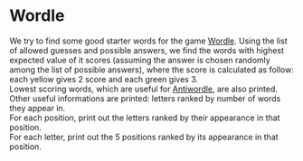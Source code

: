 # Wordle
We try to find some good starter words for the game [Wordle](https://www.nytimes.com/games/wordle/index.html). Using the list of allowed guesses and possible answers, we find the words with highest expected value of it scores (assuming the answer is chosen randomly among the list of possible answers), where the score is calculated as follow: each yellow gives 2 score and each green gives 3.  
Lowest scoring words, which are useful for [Antiwordle](https://www.antiwordle.com/), are also printed.  
Other useful informations are printed: letters ranked by number of words they appear in.  
For each position, print out the letters ranked by their appearance in that position.  
For each letter, print out the 5 positions ranked by its appearance in that position.
